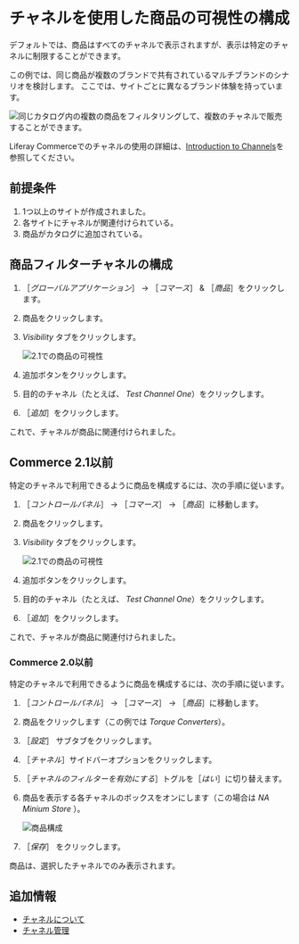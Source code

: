 # チャネルを使用した商品の可視性の構成

デフォルトでは、商品はすべてのチャネルで表示されますが、表示は特定のチャネルに制限することができます。

この例では、同じ商品が複数のブランドで共有されているマルチブランドのシナリオを検討します。 ここでは、サイトごとに異なるブランド体験を持っています。

![同じカタログ内の複数の商品をフィルタリングして、複数のチャネルで販売することができます。](./configuring-product-visibility-using-channels/images/01.png)

Liferay Commerceでのチャネルの使用の詳細は、[Introduction to Channels](./introduction-to-channels.md)を参照してください。

## 前提条件

1. 1つ以上のサイトが作成されました。
1. 各サイトにチャネルが関連付けられている。
1. 商品がカタログに追加されている。

## 商品フィルターチャネルの構成

1. ［_グローバルアプリケーション_］ &rarr; ［_コマース_］ & ［_商品_］をクリックします。
1. 商品をクリックします。
1. _Visibility_ タブをクリックします。

    ![2.1での商品の可視性](./configuring-product-visibility-using-channels/images/03.png)

1. 追加ボタンをクリックします。
1. 目的のチャネル（たとえば、 _Test Channel One_）をクリックします。
1. ［_追加_］をクリックします。

これで、チャネルが商品に関連付けられました。

## Commerce 2.1以前

特定のチャネルで利用できるように商品を構成するには、次の手順に従います。

1. ［_コントロールパネル_］ → ［_コマース_］ → ［_商品_］に移動します。
1. 商品をクリックします。
1. _Visibility_ タブをクリックします。

    ![2.1での商品の可視性](./configuring-product-visibility-using-channels/images/03.png)

1. 追加ボタンをクリックします。
1. 目的のチャネル（たとえば、 _Test Channel One_）をクリックします。
1. ［_追加_］をクリックします。

これで、チャネルが商品に関連付けられました。

### Commerce 2.0以前

特定のチャネルで利用できるように商品を構成するには、次の手順に従います。

1. ［_コントロールパネル_］ → ［_コマース_］ → ［_商品_］に移動します。
1. 商品をクリックします（この例では _Torque Converters_）。
1. ［_設定_］ サブタブをクリックします。
1. ［_チャネル_］サイドバーオプションをクリックします。
1. ［_チャネルのフィルターを有効にする_］トグルを［_はい_］に切り替えます。
1. 商品を表示する各チャネルのボックスをオンにします（この場合は _NA Minium Store_ ）。

    ![商品構成](./configuring-product-visibility-using-channels/images/02.png)

1. ［_保存_］ をクリックします。

商品は、選択したチャネルでのみ表示されます。

## 追加情報

* [チャネルについて](./introduction-to-channels.md)
* [チャネル管理](./managing-channels.md)
